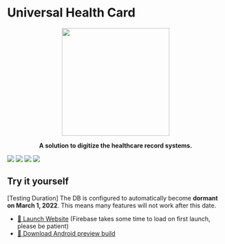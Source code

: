 # Universal Health Card

<p align="center">
  <img width="250" height="250" src="https://res.cloudinary.com/az21/image/upload/v1622701586/github%20resources/health-app/Icon-512_luddcz.png">
</p>
<b>
<p align="center" style = "emphasis">
  A solution to digitize the healthcare record systems.
</p>
</b>

<a href="https://github.com/Az-21/healthApp/blob/main/LICENSE" alt="GPL 3.0">
        <img src="https://img.shields.io/github/license/Az-21/healthApp?style=for-the-badge" /></a>
<a href="https://health-card-app.web.app/" alt="Launch Website">
        <img src="https://img.shields.io/website?down_message=Offline&label=Website%20Status&logo=iCloud&style=for-the-badge&up_message=Online&url=https%3A%2F%2Fhealth-card-app.web.app" /></a>
<a href="https://flutter.dev/" alt="Flutter">
        <img src="https://img.shields.io/badge/Built%20With-Flutter-%23085698?style=for-the-badge&logo=flutter" /></a>
<a href="https://firebase.google.com/" alt="Firebase">
        <img src="https://img.shields.io/badge/Powered%20By-Firebase-%23FFCB2B?style=for-the-badge&logo=firebase" /></a>

## Try it yourself
[Testing Duration] The DB is configured to automatically become **dormant on March 1, 2022**. This means many features will not work after this date.

* [🚀 Launch Website](https://health-card-app.web.app/) (Firebase takes some time to load on first launch, please be patient)
* [📱 Download Android preview build](https://github.com/Az-21/healthApp/releases)
